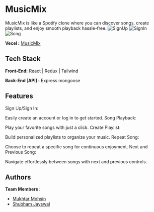 # MusicMix
MusicMix is like a Spotify clone where you can discover songs, create playlists, and enjoy smooth playback hassle-free.
 ![SignUp](https://github.com/shubham-masai/Musicmix/assets/130532573/fc37b01f-4e6d-4208-85fe-fe1df5a2b804)
![SignIn](https://github.com/shubham-masai/Musicmix/assets/130532573/6f302ae3-80f8-4dd6-b387-a4d035cd065e)
![Song](https://github.com/shubham-masai/Musicmix/assets/130532573/9cbbed17-799a-497b-a27e-0a19d947d338)


**Vecel :**  [MusicMix](https://musicmixlatest.vercel.app/)
## Tech Stack

**Front-End:** React | Redux | Tailwind

**Back-End [API] :** Express mongoose
## Features
 Sign Up/Sign In:

Easily create an account or log in to get started.
Song Playback:

Play your favorite songs with just a click.
Create Playlist:

Build personalized playlists to organize your music.
Repeat Song:

Choose to repeat a specific song for continuous enjoyment.
Next and Previous Song:

Navigate effortlessly between songs with next and previous controls.

## Authors
**Team Members :**
- [Mukhtar Mohsin](https://github.com/mdmukhtarmohsin) 
- [Shubham Jayswal](https://github.com/shubham-masai) 
